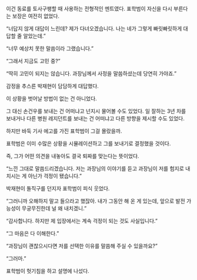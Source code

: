 이건 동료를 토사구팽할 때 사용하는 전형적인 멘트였다. 표학범이 자신을 다시 부른다는 보장은 여전히 없었다.

“너답지 않게 대답이 느린데? 제가 다녀오겠습니다. 나는 네가 그렇게 빠릿빠릿하게 대답할 줄 알았는데.”

“너무 예상치 못한 말씀이라 그랬습니다.”

“그래서 지금도 고민 중?”

“딱히 고민이 되지는 않습니다. 과장님께서 사정을 말씀하셨는데 당연히 가야죠.”

감정을 추스른 박재현이 담담하게 대답했다.

이 상황을 벗어날 방법이 없는 건 아니었다.

그 대신 손건우를 보내는 건 어떠냐고 넌지시 물어볼 수도 있었다. 일 잘하는 3년 차를 보내거나 다른 병원 레지던트를 보내는 건 어떠냐고 다른 방향을 제시할 수도 있었다.

하지만 바둑 기사 에고를 가진 표학범이 그걸 몰랐을까.

표학범은 이미 수많은 상황을 시뮬레이션하고 그를 보내기로 결정했을 것이다.

즉, 그가 어떤 의견을 내놓아도 결국 퇴짜를 맞는다는 뜻이었다.

“느낀 그대로 말씀드리겠습니다. 저는 과장님의 이야기를 듣고 과장님이 저를 험지로 내치시는 게 아닌가 걱정이 됐습니다.”

박재현이 돌직구를 던지자 표학범이 피식 웃었다.

“그러니까 오해하지 말고 들으라고 했잖아. 내가 그동안 해 온 게 있는데, 앞으로 발전 가능성이 무궁무진한데 널 왜 내치겠니.”

“감사합니다. 하지만 제 입장에서는 계속 걱정이 되는 것도 사실입니다.”

“그 마음은 다 이해한다.”

“과장님이 괜찮으시다면 저를 선택한 이유를 말씀해 주실 수 있을까요?”

“그러마.”

표학범이 헛기침을 하고 설명에 나섰다.